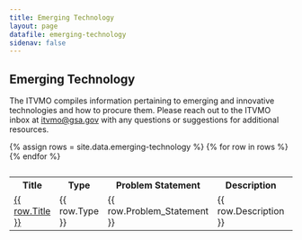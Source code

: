 ```yaml
---
title: Emerging Technology
layout: page
datafile: emerging-technology
sidenav: false
---
```


<section class="grid-container clearfix padding-left-0 padding-right-1">
<h1 class="margin-top-0">Emerging Technology</h1>
    <div class="grid-row">
      <p>The ITVMO compiles information pertaining to emerging and innovative technologies and how to procure them. Please reach out to the ITVMO inbox at <a href="mailto:itvmo@gsa.gov">itvmo@gsa.gov</a> with any questions or suggestions for additional resources.</p>
    </div>
<div class="usa-table-container--scrollable">
<table class="usa-table">
  <caption></caption>
  {% assign rows = site.data.emerging-technology %}
    
  <th class="row-color">Title</th>
  <th class="row-color">Type</th>
  <th class="row-color">Problem Statement</th>
  <th class="row-color">Description</th>
  <th class="row-color">Last Updated</th>
    {% for row in rows %}
    <tr>
      <td><a href="{{  row.Link }}">{{  row.Title }}</a></td>
      <td>{{  row.Type }}</td>
      <td>{{  row.Problem_Statement }}</td>
      <td>{{  row.Description }}</td>
      <td>{{  row.Last_Updated }}</td>
    </tr>
    {% endfor %}
  </table>
</div>
</section>
   